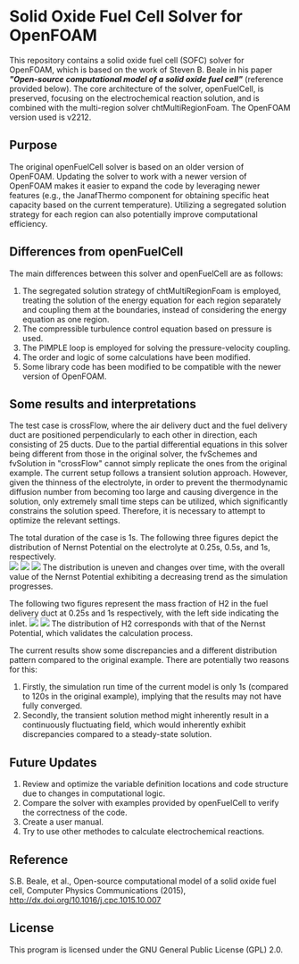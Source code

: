 # Solid Oxide Fuel Cell Solver for OpenFOAM

This repository contains a solid oxide fuel cell (SOFC) solver for OpenFOAM, which is based on the work of Steven B. Beale in his paper **_"Open-source computational model of a solid oxide fuel cell"_** (reference provided below). The core architecture of the solver, openFuelCell, is preserved, focusing on the electrochemical reaction solution, and is combined with the multi-region solver chtMultiRegionFoam. The OpenFOAM version used is v2212.

## Purpose

The original openFuelCell solver is based on an older version of OpenFOAM. Updating the solver to work with a newer version of OpenFOAM makes it easier to expand the code by leveraging newer features (e.g., the JanafThermo component for obtaining specific heat capacity based on the current temperature). Utilizing a segregated solution strategy for each region can also potentially improve computational efficiency.

## Differences from openFuelCell

The main differences between this solver and openFuelCell are as follows:

1. The segregated solution strategy of chtMultiRegionFoam is employed, treating the solution of the energy equation for each region separately and coupling them at the boundaries, instead of considering the energy equation as one region.
2. The compressible turbulence control equation based on pressure is used.
3. The PIMPLE loop is employed for solving the pressure-velocity coupling.
4. The order and logic of some calculations have been modified.
5. Some library code has been modified to be compatible with the newer version of OpenFOAM.

## Some results and interpretations

The test case is crossFlow, where the air delivery duct and the fuel delivery duct are positioned perpendicularly to each other in direction, each consisting of 25 ducts. Due to the partial differential equations in this solver being different from those in the original solver, the fvSchemes and fvSolution in "crossFlow" cannot simply replicate the ones from the original example. The current setup follows a transient solution approach. However, given the thinness of the electrolyte, in order to prevent the thermodynamic diffusion number from becoming too large and causing divergence in the solution, only extremely small time steps can be utilized, which significantly constrains the solution speed. Therefore, it is necessary to attempt to optimize the relevant settings.  

The total duration of the case is 1s. The following three figures depict the distribution of Nernst Potential on the electrolyte at 0.25s, 0.5s, and 1s, respectively.  
![](https://github.com/adin888/chtSOFCFoam/blob/main/run/crossFlow/result/Nernst_0.25.png)
![](https://github.com/adin888/chtSOFCFoam/blob/main/run/crossFlow/result/Nernst_0.5.png)
![](https://github.com/adin888/chtSOFCFoam/blob/main/run/crossFlow/result/Nernst_1.0.png)
The distribution is uneven and changes over time, with the overall value of the Nernst Potential exhibiting a decreasing trend as the simulation progresses.  

The following two figures represent the mass fraction of H2 in the fuel delivery duct at 0.25s and 1s respectively, with the left side indicating the inlet.
![](https://github.com/adin888/chtSOFCFoam/blob/main/run/crossFlow/result/H2_0.25.png)
![](https://github.com/adin888/chtSOFCFoam/blob/main/run/crossFlow/result/H2_1.0.png)
The distribution of H2 corresponds with that of the Nernst Potential, which validates the calculation process.  

The current results show some discrepancies and a different distribution pattern compared to the original example. There are potentially two reasons for this:
1. Firstly, the simulation run time of the current model is only 1s (compared to 120s in the original example), implying that the results may not have fully converged.
2. Secondly, the transient solution method might inherently result in a continuously fluctuating field, which would inherently exhibit discrepancies compared to a steady-state solution.

## Future Updates

1. Review and optimize the variable definition locations and code structure due to changes in computational logic.
2. Compare the solver with examples provided by openFuelCell to verify the correctness of the code.
3. Create a user manual.
4. Try to use other methodes to calculate electrochemical reactions.

## Reference

S.B. Beale, et al., Open-source computational model of a solid oxide fuel cell, Computer Physics Communications (2015), http://dx.doi.org/10.1016/j.cpc.1015.10.007

## License

This program is licensed under the GNU General Public License (GPL) 2.0.
